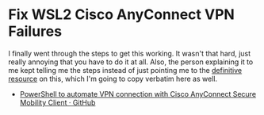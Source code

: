 # Fix WSL2 Cisco AnyConnect VPN Failures

I finally went through the steps to get this working. It wasn't that
hard, just really annoying that you have to do it at all. Also, the
person explaining it to me kept telling me the steps instead of just
pointing me to the [definitive resource] on this, which I'm going to copy
verbatim here as well.

* [PowerShell to automate VPN connection with Cisco AnyConnect Secure Mobility Client · GitHub](https://gist.github.com/DanielRis/91bd5fc4e21ff314cac8e266304f9ad2)

[definitive resource]: <https://gist.github.com/DanielRis/91bd5fc4e21ff314cac8e266304f9ad2>

